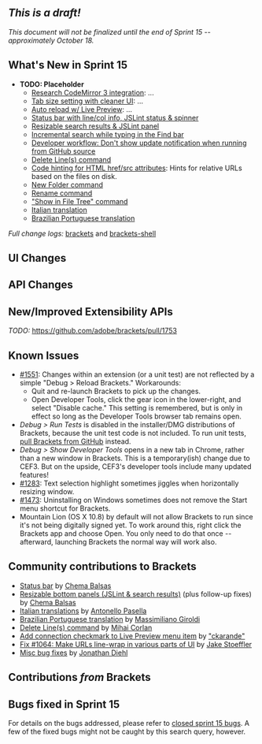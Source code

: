 _This is a draft!_
-------------------
_This document will not be finalized until the end of Sprint 15 -- approximately October 18._


What's New in Sprint 15
-----------------------
* **TODO: Placeholder**
    * [Research CodeMirror 3 integration](https://trello.com/card/3-research-codemirror-3-prototype/4f90a6d98f77505d7940ce88/635): ...
    * [Tab size setting with cleaner UI](https://trello.com/card/3-tabs-vs-spaces-default-configurable-tab-size/4f90a6d98f77505d7940ce88/472): ...
    * [Auto reload w/ Live Preview](https://trello.com/card/2-auto-reload-w-live-preview/4f90a6d98f77505d7940ce88/636): ...
    * [Status bar with line/col info, JSLint status & spinner](https://github.com/adobe/brackets/pull/1717)
    * [Resizable search results & JSLint panel](https://github.com/adobe/brackets/pull/1661)
    * [Incremental search while typing in the Find bar](https://github.com/adobe/brackets/pull/1781)
    * [Developer workflow: Don't show update notification when running from GitHub source](https://github.com/adobe/brackets/pull/1784)
    * [Delete Line(s) command](https://github.com/adobe/brackets/pull/1763)
    * [Code hinting for HTML href/src attributes](https://github.com/adobe/brackets/pull/1747): Hints for relative URLs based on the files on disk.
    * [New Folder command](https://github.com/adobe/brackets/pull/1719)
    * [Rename command](https://github.com/adobe/brackets/pull/1719)
    * ["Show in File Tree" command](https://github.com/adobe/brackets/pull/1823)
    * [Italian translation](https://github.com/adobe/brackets/pull/1711)
    * [Brazilian Portuguese translation](https://github.com/adobe/brackets/pull/1660)

_Full change logs:_ [brackets](https://github.com/adobe/brackets/compare/sprint-14...sprint-15#commits_bucket) and [brackets-shell](https://github.com/adobe/brackets-shell/compare/sprint-14...sprint-15#commits_bucket)

UI Changes
----------

API Changes
-----------

New/Improved Extensibility APIs
-------------------------------
_TODO:_ https://github.com/adobe/brackets/pull/1753

Known Issues
------------
* [#1551](https://github.com/adobe/brackets/issues/1551): Changes within an extension (or a unit test) are not reflected by a simple "Debug > Reload Brackets." Workarounds:
    * Quit and re-launch Brackets to pick up the changes.
    * Open Developer Tools, click the gear icon in the lower-right, and select "Disable cache." This setting is remembered, but is only in effect so long as the Developer Tools browser tab remains open.
* _Debug > Run Tests_ is disabled in the installer/DMG distributions of Brackets, because the unit test code is not included. To run unit tests, [pull Brackets from GitHub](https://github.com/adobe/brackets/wiki/How-to-Hack-on-Brackets#wiki-getcode) instead.
* _Debug > Show Developer Tools_ opens in a new tab in Chrome, rather than a new window in Brackets. This is a temporary(ish) change due to CEF3. But on the upside, CEF3's developer tools include many updated features!
* [#1283](https://github.com/adobe/brackets/issues/1283): Text selection highlight sometimes jiggles when horizontally resizing window.
* [#1473](https://github.com/adobe/brackets/issues/1473): Uninstalling on Windows sometimes does not remove the Start menu shortcut for Brackets.
* Mountain Lion (OS X 10.8) by default will not allow Brackets to run since it's not being digitally signed yet.  To work around this, right click the Brackets app and choose Open.  You only need to do that once -- afterward, launching Brackets the normal way will work also.


Community contributions to Brackets
-----------------------------------
* [Status bar](https://github.com/adobe/brackets/pull/1717) by [Chema Balsas](https://github.com/jbalsas)
* [Resizable bottom panels (JSLint & search results)](https://github.com/adobe/brackets/pull/1661) (plus follow-up fixes) by [Chema Balsas](https://github.com/jbalsas)
* [Italian translations](https://github.com/adobe/brackets/pull/1711) by [Antonello Pasella](https://github.com/antonellopasella)
* [Brazilian Portuguese translation](https://github.com/adobe/brackets/pull/1660) by [Massimiliano Giroldi](https://github.com/massimiliano-giroldi)
* [Delete Line(s) command](https://github.com/adobe/brackets/pull/1763) by [Mihai Corlan](https://github.com/mcorlan)
* [Add connection checkmark to Live Preview menu item](https://github.com/adobe/brackets/pull/1707) by ["ckarande"](https://github.com/ckarande)
* [Fix #1064: Make URLs line-wrap in various parts of UI](https://github.com/adobe/brackets/pull/1790) by [Jake Stoeffler](https://github.com/JakeStoeffler)
* [Misc bug fixes](https://github.com/adobe/brackets/pull/1813) by [Jonathan Diehl](https://github.com/jdiehl)

Contributions _from_ Brackets
------------------------------


Bugs fixed in Sprint 15
-----------------------
For details on the bugs addressed, please refer to [closed sprint 15 bugs](https://github.com/adobe/brackets/issues?labels=sprint+15&state=closed). A few of the fixed bugs might not be caught by this search query, however.